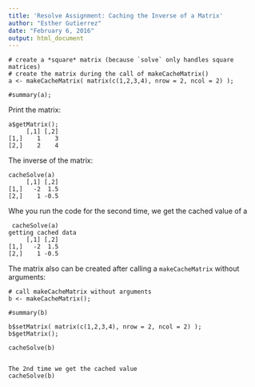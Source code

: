 ```yaml
---
title: 'Resolve Assignment: Caching the Inverse of a Matrix'
author: "Esther Gutierrez"
date: "February 6, 2016"
output: html_document
---
```



```{r}
# create a *square* matrix (because `solve` only handles square matrices)
# create the matrix during the call of makeCacheMatrix()
a <- makeCacheMatrix( matrix(c(1,2,3,4), nrow = 2, ncol = 2) );

#summary(a);
```

Print the matrix:

```{r}
a$getMatrix();
     [,1] [,2]
[1,]    1    3
[2,]    2    4
```

The inverse of the matrix:

```{r}
cacheSolve(a)
     [,1] [,2]
[1,]   -2  1.5
[2,]    1 -0.5
```

Whe you run the code for the second time, we get the cached value of a

```{r}
 cacheSolve(a)
getting cached data
     [,1] [,2]
[1,]   -2  1.5
[2,]    1 -0.5
```

The matrix also can be created after calling a ``makeCacheMatrix`` without arguments:

```{r}
# call makeCacheMatrix without arguments
b <- makeCacheMatrix();

#summary(b)

b$setMatrix( matrix(c(1,2,3,4), nrow = 2, ncol = 2) );
b$getMatrix();

cacheSolve(b)


The 2nd time we get the cached value
cacheSolve(b)

```

